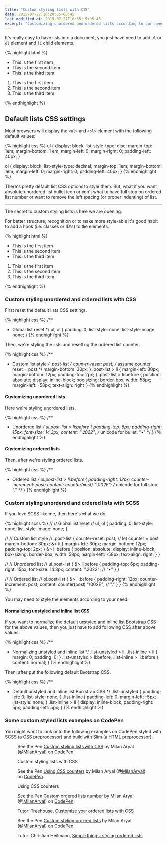 ```yaml
---
title: "Custom styling lists with CSS"
date: 2015-07-27T16:20:55+05:45
last_modified_at: 2015-07-27T18:35:15+05:45
excerpt: "Customizing unordered and ordered lists according to our needs with the help of CSS."
---
```


It's really easy to have lists into a document, you just have need to add `ul` or `ol` element and `li` child elements.

{% highlight html %}
<ul>
  <li>This is the first item</li>
  <li>This is the second item</li>
  <li>This is the third item</li>
</ul>

<ol>
  <li>This is the first item</li>
  <li>This is the second item</li>
  <li>This is the third item</li>
</ol>
{% endhighlight %}

## Default lists CSS settings

Most browsers will display the `<ul>` and `<ol>` element with the following default values:

{% highlight css %}
ul {
  display: block;
  list-style-type: disc;
  margin-top: 1em;
  margin-bottom: 1 em;
  margin-left: 0;
  margin-right: 0;
  padding-left: 40px;
}

ol {
  display: block;
  list-style-type: decimal;
  margin-top: 1em;
  margin-bottom: 1em;
  margin-left: 0;
  margin-right: 0;
  padding-left: 40px;
}
{% endhighlight %}

There's pretty default list CSS options to style them. But, what if you want absolute unordered list bullet icon or don't what to have full stop on ordered list number or want to remove the left spacing (or proper indenting) of list.

---

The secret to custom styling lists is here we are opening.

For better structure, recognition or to make more style-able it's good habit to add a hook (i.e. classes or ID's) to the elements.

{% highlight html %}
<ul class="post-list">
  <li>This is the first item</li>
  <li>This is the second item</li>
  <li>This is the third item</li>
</ul>

<ol class="post-list">
  <li>This is the first item</li>
  <li>This is the second item</li>
  <li>This is the third item</li>
</ol>
{% endhighlight %}

### Custom styling unordered and ordered lists with CSS

First reset the default lists CSS settings.

{% highlight css %}
/**
 * Global list reset
 */
ul, ol {
  padding: 0;
  list-style: none;
  list-style-image: none;
}
{% endhighlight %}

Then, we're styling the lists and resetting the ordered list counter.

{% highlight css %}
/**
 * Custom list style
 */
.post-list {
  counter-reset: post; /* assume counter reset = post */
  margin-bottom: 30px;
}
.post-list > li {
  margin-left: 30px;
  margin-bottom: 12px;
  padding-top: 2px;
}
.post-list > li:before {
  position: absolute;
  display: inline-block;
  box-sizing: border-box;
  width: 58px;
  margin-left: -58px;
  text-align: right;
}
{% endhighlight %}

#### Customizing unordered lists

Here we're styling unordered lists.

{% highlight css %}
/**
 *  Unordered list
 */
ul.post-list > li:before {
  padding-top: 6px;
  padding-right: 15px;
  font-size: 14.3px;
  content: "\2022"; /* unicode for bullet, "•" */
}
{% endhighlight %}

#### Customizing ordered lists

Then, after we're styling ordered lists.

{% highlight css %}
/**
 * Ordered list
 */
ol.post-list > li:before {
  padding-right: 12px;
  counter-increment: post;
  content: counter(post) "\002E"; /* unicode for full stop, "." */
}
{% endhighlight %}

### Custom styling unordered and ordered lists with SCSS

If you love SCSS like me, then here's what we do.

{% highlight scss %}
//
// Global list reset
//
ul, ol {
  padding: 0;
  list-style: none;
  list-style-image: none;
}

//
// Custom list style
//
.post-list {
  counter-reset: post; // let counter = post
  margin-bottom: 30px;
  &> li {
   margin-left: 30px;
   margin-bottom: 12px;
   padding-top: 2px;
  }
  &> li:before {
    position: absolute;
    display: inline-block;
    box-sizing: border-box;
    width: 58px;
    margin-left: -58px;
    text-align: right;
  }
}

//
// Unordered list
//
ul.post-list {
  &> li:before {
    padding-top: 6px;
    padding-right: 15px;
    font-size: 14.3px;
    content: "\2022"; // "•"
  }
}

//
// Ordered list
//
ol.post-list {
  &> li:before {
    padding-right: 12px;
    counter-increment: post;
    content: counter(post) "\002E"; // "."
  }
}
{% endhighlight %}

<div class="alert alert-info">
  <p>You may need to style the elements according to your need.</p>
</div>

#### Normalizing unstyled and inline list CSS

If you want to normalize the default unstyled and inline list Bootstrap CSS for the above values, then you just have to add following CSS after above values.

{% highlight css %}
/**
 * Normalizing unstyled and inline list
 */
 .list-unstyled > li,
 .list-inline > li {
   margin: 0;
   padding: 0;
 }
 .list-unstyled > li:before,
 .list-inline > li:before {
   content: normal;
}
{% endhighlight %}

Then, after put the following default Bootstrap CSS.

{% highlight css %}
/**
 * Default unstyled and inline list Bootstrap CSS
 */
.list-unstyled {
  padding-left: 0;
  list-style: none;
}
.list-inline {
  padding-left: 0;
  margin-left: -5px;
  list-style: none;
}
.list-inline > li {
  display: inline-block;
  padding-right: 5px;
  padding-left: 5px;
}
{% endhighlight %}

### Some custom styled lists examples on CodePen

You might want to look onto the following examples on CodePen styled with SCSS (a CSS preprocessor) and build with Slim (a HTML preprocessor).

<figure>
  <p data-height="268" data-theme-id="0" data-slug-hash="pJxqzM" data-default-tab="result" data-user="MilanAryal" class='codepen'>See the Pen <a href='http://codepen.io/MilanAryal/pen/pJxqzM/'>Custom styling lists with CSS</a> by Milan Aryal (<a href='http://codepen.io/MilanAryal'>@MilanAryal</a>) on <a href='http://codepen.io'>CodePen</a>.</p>

  <figcaption>Custom styling lists with CSS</figcaption>
</figure>

<figure>
  <p data-height="268" data-theme-id="0" data-slug-hash="aORxzB" data-default-tab="result" data-user="MilanAryal" class='codepen'>See the Pen <a href='http://codepen.io/MilanAryal/pen/aORxzB/'>Using CSS counters</a> by Milan Aryal (<a href='http://codepen.io/MilanAryal'>@MilanAryal</a>) on <a href='http://codepen.io'>CodePen</a>.</p>

  <figcaption>Using CSS counters</figcaption>
</figure>

<figure>
  <p data-height="268" data-theme-id="0" data-slug-hash="BNqGmr" data-default-tab="result" data-user="MilanAryal" class='codepen'>See the Pen <a href='http://codepen.io/MilanAryal/pen/BNqGmr/'>Custom ordered lists number</a> by Milan Aryal (<a href='http://codepen.io/MilanAryal'>@MilanAryal</a>) on <a href='http://codepen.io'>CodePen</a>.</p>

  <figcaption>Tutor: Treehouse, <a href="http://blog.teamtreehouse.com/customize-ordered-lists-pseudo-element" rel="nofollow">Customize your ordered lists with CSS</a></figcaption>
</figure>

<figure>
  <p data-height="268" data-theme-id="0" data-slug-hash="GJYwdO" data-default-tab="result" data-user="MilanAryal" class='codepen'>See the Pen <a href='http://codepen.io/MilanAryal/pen/GJYwdO/'>Custom styling ordered lists</a> by Milan Aryal (<a href='http://codepen.io/MilanAryal'>@MilanAryal</a>) on <a href='http://codepen.io'>CodePen</a>.</p>

  <figcaption>Tutor: Christian Heilmann, <a href="http://christianheilmann.com/2014/11/19/simple-things-styling-ordered-lists/" rel="nofollow">Simple things: styling ordered lists</a></figcaption>
</figure>

<!-- CodePen JS -->
<script async src="//assets.codepen.io/assets/embed/ei.js"></script>
